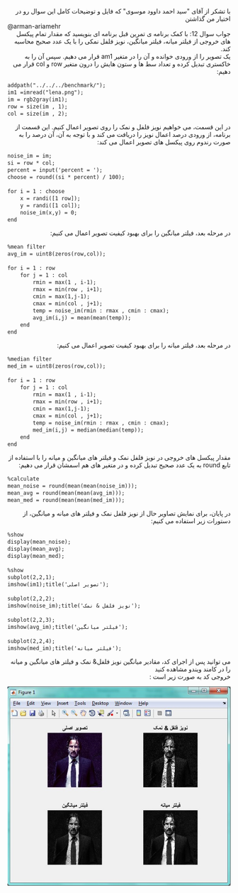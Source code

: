 <div dir="rtl">
با تشکر از آقای "سید احمد داوود موسوی" که فایل و توضیحات کامل این سوال رو در اختیار من گذاشتن
</div>
@arman-ariamehr

<div dir="rtl">
جواب سوال 12:
  با کمک برنامه ی تمرین قبل برنامه ای بنویسید که مقدار تمام پیکسل های خروجی از فیلتر میانه، فیلتر میانگین، نویز فلفل نمکی را با یک عدد صحیح محاسبه کند.
</div>

<div dir="rtl">
یک تصویر را از ورودی خوانده و آن را در متغیر am1 قرار می دهیم. سپس آن را به خاکستری تبدیل کرده و تعداد سط ها و ستون هایش را درون متغیر row و col قرار می دهیم:
</div>

```
addpath("../../../benchmark/");
im1 =imread("lena.png");
im = rgb2gray(im1);
row = size(im , 1);
col = size(im , 2);
```

<div dir="rtl">
در این قسمت، می خواهیم نویز فلفل و نمک را روی تصویر اعمال کنیم. این قسمت از برنامه، از ورودی درصد اعمال نویز را دریافت می کند و با توجه به آن، آن درصد را به صورت رندوم روی پیکسل های تصویر اعمال می کند:
</div>

```
noise_im = im;
si = row * col;
percent = input('percent = ');
choose = round((si * percent) / 100);

for i = 1 : choose
    x = randi([1 row]);
    y = randi([1 col]);
    noise_im(x,y) = 0;
end
```

<div dir="rtl">
در مرحله بعد، فیلتر میانگین را برای بهبود کیفیت تصویر اعمال می کنیم:
</div>

```
%mean filter
avg_im = uint8(zeros(row,col));

for i = 1 : row
    for j = 1 : col
        rmin = max(1 , i-1);
        rmax = min(row , i+1);
        cmin = max(1,j-1);
        cmax = min(col , j+1);
        temp = noise_im(rmin : rmax , cmin : cmax);
        avg_im(i,j) = mean(mean(temp));
    end
end
```

<div dir="rtl">
در مرحله بعد، فیلتر میانه را برای بهبود کیفیت تصویر اعمال می کنیم:
</div>

```
%median filter
med_im = uint8(zeros(row,col));

for i = 1 : row
    for j = 1 : col
        rmin = max(1 , i-1);
        rmax = min(row , i+1);
        cmin = max(1,j-1);
        cmax = min(col , j+1);
        temp = noise_im(rmin : rmax , cmin : cmax);
        med_im(i,j) = median(median(temp));
    end
end
```

<div dir="rtl">
مقدار پیکسل های خروجی در نویز فلفل نمک و فیلتر های میانگین و میانه را با استفاده از تابع round به یک عدد صحیح تبدیل کرده و در متغیر های هم اسمشان قرار می دهیم:
</div>

```
%calculate
mean_noise = round(mean(mean(noise_im)));
mean_avg = round(mean(mean(avg_im)));
mean_med = round(mean(mean(med_im)));
```

<div dir="rtl">
در پایان، برای نمایش تصاویر حال از نویز فلفل نمک و فیلتر های میانه و میانگین، از دستورات زیر استفاده می کنیم:
</div>

```
%show
display(mean_noise);
display(mean_avg);
display(mean_med);

%show
subplot(2,2,1);
imshow(im1);title('تصویر اصلی');

subplot(2,2,2);
imshow(noise_im);title('نویز فلفل & نمک');

subplot(2,2,3);
imshow(avg_im);title('فیلتر میانگین');

subplot(2,2,4);
imshow(med_im);title('فیلتر میانه');
```

<div dir="rtl">
   می توانید پس از اجرای کد، مقادیر میانگین نویز فلفل& نمک و فیلتر های میانگین و میانه را در کامند ویندو مشاهده کنید
</div>

 
 <div dir="rtl">
خروجی کد به صورت زیر است : 
</div>

![khorooji](02578.jpg)

